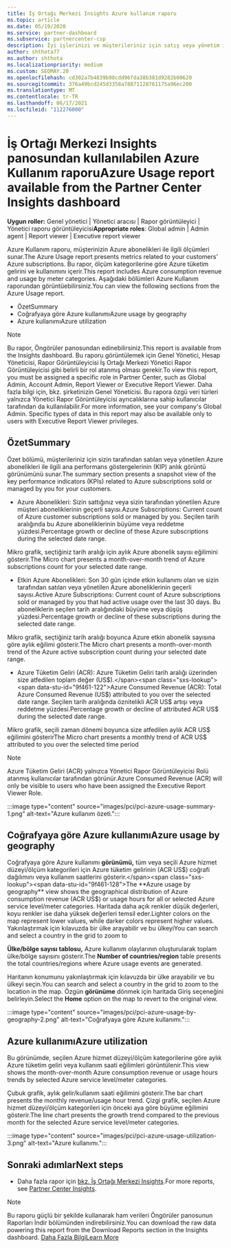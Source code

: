 ```yaml
---
title: İş Ortağı Merkezi Insights Azure kullanım raporu
ms.topic: article
ms.date: 05/19/2020
ms.service: partner-dashboard
ms.subservice: partnercenter-csp
description: İyi işlerinizi ve müşterileriniz için satış veya yönetim için azure aboneliklerini kullanımınızı geliştirebilirsiniz.
author: shthota77
ms.author: shthota
ms.localizationpriority: medium
ms.custom: SEOMAY.20
ms.openlocfilehash: cd302a7b4839b98cdd96fda38b381d9282b00620
ms.sourcegitcommit: 376a49bcd245d3358a78871128761175a96ec200
ms.translationtype: MT
ms.contentlocale: tr-TR
ms.lasthandoff: 06/17/2021
ms.locfileid: "112276000"
---
```

# <a name="azure-usage-report-available-from-the-partner-center-insights-dashboard"></a><span data-ttu-id="9f461-103">İş Ortağı Merkezi Insights panosundan kullanılabilen Azure Kullanım raporu</span><span class="sxs-lookup"><span data-stu-id="9f461-103">Azure Usage report available from the Partner Center Insights dashboard</span></span>

<span data-ttu-id="9f461-104">**Uygun roller:** Genel yönetici | Yönetici aracısı | Rapor görüntüleyici | Yönetici raporu görüntüleyicisi</span><span class="sxs-lookup"><span data-stu-id="9f461-104">**Appropriate roles**: Global admin | Admin agent | Report viewer | Executive report viewer</span></span>

<span data-ttu-id="9f461-105">Azure Kullanım raporu, müşterinizin Azure abonelikleri ile ilgili ölçümleri sunar.</span><span class="sxs-lookup"><span data-stu-id="9f461-105">The Azure Usage report presents metrics related to your customers’ Azure subscriptions.</span></span> <span data-ttu-id="9f461-106">Bu rapor, ölçüm kategorilerine göre Azure tüketim gelirini ve kullanımını içerir.</span><span class="sxs-lookup"><span data-stu-id="9f461-106">This report includes Azure consumption revenue and usage by meter categories.</span></span> <span data-ttu-id="9f461-107">Aşağıdaki bölümleri Azure Kullanım raporundan görüntüebilirsiniz.</span><span class="sxs-lookup"><span data-stu-id="9f461-107">You can view the following sections from the Azure Usage report.</span></span>

- <span data-ttu-id="9f461-108">Özet</span><span class="sxs-lookup"><span data-stu-id="9f461-108">Summary</span></span>
- <span data-ttu-id="9f461-109">Coğrafyaya göre Azure kullanımı</span><span class="sxs-lookup"><span data-stu-id="9f461-109">Azure usage by geography</span></span>
- <span data-ttu-id="9f461-110">Azure kullanımı</span><span class="sxs-lookup"><span data-stu-id="9f461-110">Azure utilization</span></span>

 > [!NOTE]
 > <span data-ttu-id="9f461-111">Bu rapor, Öngörüler panosundan edinebilirsiniz.</span><span class="sxs-lookup"><span data-stu-id="9f461-111">This report is available from the Insights dashboard.</span></span> <span data-ttu-id="9f461-112">Bu raporu görüntülemek için Genel Yönetici, Hesap Yöneticisi, Rapor Görüntüleyicisi İş Ortağı Merkezi Yönetici Rapor Görüntüleyicisi gibi belirli bir rol atanmış olması gerekir.</span><span class="sxs-lookup"><span data-stu-id="9f461-112">To view this report, you must be assigned a specific role in Partner Center, such as Global Admin, Account Admin, Report Viewer or Executive Report Viewer.</span></span> <span data-ttu-id="9f461-113">Daha fazla bilgi için, bkz. şirketinizin Genel Yöneticisi. Bu rapora özgü veri türleri yalnızca Yönetici Rapor Görüntüleyicisi ayrıcalıklarına sahip kullanıcılar tarafından da kullanılabilir.</span><span class="sxs-lookup"><span data-stu-id="9f461-113">For more information, see your company's Global Admin. Specific types of data in this report may also be available only to users with Executive Report Viewer privileges.</span></span>

## <a name="summary"></a><span data-ttu-id="9f461-114">Özet</span><span class="sxs-lookup"><span data-stu-id="9f461-114">Summary</span></span>

<span data-ttu-id="9f461-115">Özet bölümü, müşterileriniz için sizin tarafından satılan veya yönetilen Azure abonelikleri ile ilgili ana performans göstergelerinin (KIP) anlık görüntü görünümünü sunar.</span><span class="sxs-lookup"><span data-stu-id="9f461-115">The summary section presents a snapshot view of the key performance indicators (KPIs) related to Azure subscriptions sold or managed by you for your customers.</span></span>  

- <span data-ttu-id="9f461-116">Azure Abonelikleri: Sizin sattığınız veya sizin tarafından yönetilen Azure müşteri aboneliklerinin geçerli sayısı.</span><span class="sxs-lookup"><span data-stu-id="9f461-116">Azure Subscriptions: Current count of Azure customer subscriptions sold or managed by you.</span></span>
<span data-ttu-id="9f461-117">Seçilen tarih aralığında bu Azure aboneliklerinin büyüme veya reddetme yüzdesi.</span><span class="sxs-lookup"><span data-stu-id="9f461-117">Percentage growth or decline of these Azure subscriptions during the selected date range.</span></span>

<span data-ttu-id="9f461-118">Mikro grafik, seçtiğiniz tarih aralığı için aylık Azure abonelik sayısı eğilimini gösterir.</span><span class="sxs-lookup"><span data-stu-id="9f461-118">The Micro chart presents a month-over-month trend of Azure subscriptions count for your selected date range.</span></span>
- <span data-ttu-id="9f461-119">Etkin Azure Abonelikleri: Son 30 gün içinde etkin kullanımı olan ve sizin tarafından satılan veya yönetilen Azure aboneliklerinin geçerli sayısı.</span><span class="sxs-lookup"><span data-stu-id="9f461-119">Active Azure Subscriptions: Current count of Azure subscriptions sold or managed by you that had active usage over the last 30 days.</span></span>
<span data-ttu-id="9f461-120">Bu aboneliklerin seçilen tarih aralığındaki büyüme veya düşüş yüzdesi.</span><span class="sxs-lookup"><span data-stu-id="9f461-120">Percentage growth or decline of these subscriptions during the selected date range.</span></span>

<span data-ttu-id="9f461-121">Mikro grafik, seçtiğiniz tarih aralığı boyunca Azure etkin abonelik sayısına göre aylık eğilimi gösterir.</span><span class="sxs-lookup"><span data-stu-id="9f461-121">The Micro chart presents a month-over-month trend of the Azure active subscription count during your selected date range.</span></span>

- <span data-ttu-id="9f461-122">Azure Tüketim Geliri (ACR): Azure Tüketim Geliri tarih aralığı üzerinden size atfedilen toplam değer (US$).</span><span class="sxs-lookup"><span data-stu-id="9f461-122">Azure Consumed Revenue (ACR): Total Azure Consumed Revenue (US$) attributed to you over the selected date range.</span></span>
<span data-ttu-id="9f461-123">Seçilen tarih aralığında öznitelikli ACR US$ artışı veya reddetme yüzdesi.</span><span class="sxs-lookup"><span data-stu-id="9f461-123">Percentage growth or decline of attributed ACR US$ during the selected date range.</span></span> 

<span data-ttu-id="9f461-124">Mikro grafik, seçili zaman dönemi boyunca size atfedilen aylık ACR US$ eğilimini gösterir</span><span class="sxs-lookup"><span data-stu-id="9f461-124">The Micro chart presents a monthly trend of ACR US$ attributed to you over the selected time period</span></span>


> [!NOTE]
 > <span data-ttu-id="9f461-125">Azure Tüketim Geliri (ACR) yalnızca Yönetici Rapor Görüntüleyicisi Rolü atanmış kullanıcılar tarafından görünür.</span><span class="sxs-lookup"><span data-stu-id="9f461-125">Azure Consumed Revenue (ACR) will only be visible to users who have been assigned the Executive Report Viewer Role.</span></span>

:::image type="content" source="images/pci/pci-azure-usage-summary-1.png" alt-text="Azure kullanım özeti.":::

## <a name="azure-usage-by-geography"></a><span data-ttu-id="9f461-127">Coğrafyaya göre Azure kullanımı</span><span class="sxs-lookup"><span data-stu-id="9f461-127">Azure usage by geography</span></span>

<span data-ttu-id="9f461-128">Coğrafyaya göre Azure kullanımı **görünümü,** tüm veya seçili Azure hizmet düzeyi/ölçüm kategorileri için Azure tüketim gelirinin (ACR US$) coğrafi dağılımını veya kullanım saatlerini gösterir.</span><span class="sxs-lookup"><span data-stu-id="9f461-128">The **Azure usage by geography** view shows the geographical distribution of Azure consumption revenue (ACR US$) or usage hours for all or selected Azure service level/meter categories.</span></span> <span data-ttu-id="9f461-129">Haritada daha açık renkler düşük değerleri, koyu renkler ise daha yüksek değerleri temsil eder.</span><span class="sxs-lookup"><span data-stu-id="9f461-129">Lighter colors on the map represent lower values, while darker colors represent higher values.</span></span> <span data-ttu-id="9f461-130">Yakınlaştırmak için kılavuzda bir ülke arayabilir ve bu ülkeyi</span><span class="sxs-lookup"><span data-stu-id="9f461-130">You can search and select a country in the grid to zoom to</span></span> 

<span data-ttu-id="9f461-131">**Ülke/bölge sayısı tablosu,** Azure kullanım olaylarının oluşturularak toplam ülke/bölge sayısını gösterir.</span><span class="sxs-lookup"><span data-stu-id="9f461-131">The **Number of countries/region** table presents the total countries/regions where Azure usage events are generated.</span></span>

<span data-ttu-id="9f461-132">Haritanın konumunu yakınlaştırmak için kılavuzda bir ülke arayabilir ve bu ülkeyi seçin.</span><span class="sxs-lookup"><span data-stu-id="9f461-132">You can search and select a country in the grid to zoom to the location in the map.</span></span> <span data-ttu-id="9f461-133">Özgün **görünüme** dönmek için haritada Giriş seçeneğini belirleyin.</span><span class="sxs-lookup"><span data-stu-id="9f461-133">Select the **Home** option on the map to revert to the original view.</span></span>

:::image type="content" source="images/pci/pci-azure-usage-by-geography-2.png" alt-text="Coğrafyaya göre Azure kullanımı.":::

## <a name="azure-utilization"></a><span data-ttu-id="9f461-135">Azure kullanımı</span><span class="sxs-lookup"><span data-stu-id="9f461-135">Azure utilization</span></span>

<span data-ttu-id="9f461-136">Bu görünümde, seçilen Azure hizmet düzeyi/ölçüm kategorilerine göre aylık Azure tüketim geliri veya kullanım saati eğilimleri görüntülenir.</span><span class="sxs-lookup"><span data-stu-id="9f461-136">This view shows the month-over-month Azure consumption revenue or usage hours trends by selected Azure service level/meter categories.</span></span> 

<span data-ttu-id="9f461-137">Çubuk grafik, aylık gelir/kullanım saati eğilimini gösterir.</span><span class="sxs-lookup"><span data-stu-id="9f461-137">The bar chart presents the monthly revenue/usage hour trend.</span></span> <span data-ttu-id="9f461-138">Çizgi grafik, seçilen Azure hizmet düzeyi/ölçüm kategorileri için önceki aya göre büyüme eğilimini gösterir.</span><span class="sxs-lookup"><span data-stu-id="9f461-138">The line chart presents the growth trend compared to the previous month for the selected Azure service level/meter categories.</span></span>

:::image type="content" source="images/pci/pci-azure-usage-utilization-3.png" alt-text="Azure kullanımı.":::

## <a name="next-steps"></a><span data-ttu-id="9f461-140">Sonraki adımlar</span><span class="sxs-lookup"><span data-stu-id="9f461-140">Next steps</span></span>

- <span data-ttu-id="9f461-141">Daha fazla rapor için [bkz. İş Ortağı Merkezi Insights](partner-center-insights.md).</span><span class="sxs-lookup"><span data-stu-id="9f461-141">For more reports, see [Partner Center Insights](partner-center-insights.md).</span></span>

>[!NOTE] 
> <span data-ttu-id="9f461-142">Bu raporu güçlü bir şekilde kullanarak ham verileri Öngörüler panosunun Raporları İndir bölümünden indirebilirsiniz.</span><span class="sxs-lookup"><span data-stu-id="9f461-142">You can download the raw data powering this report from the Download Reports section in the Insights dashboard.</span></span> [<span data-ttu-id="9f461-143">Daha Fazla Bilgi</span><span class="sxs-lookup"><span data-stu-id="9f461-143">Learn More</span></span>](pci-download-reports.md) 
